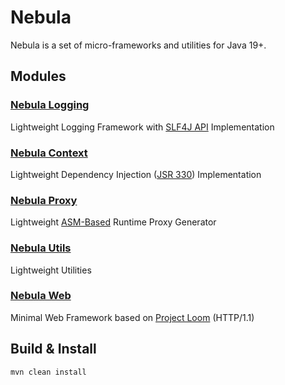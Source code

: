 Nebula
======

Nebula is a set of micro-frameworks and utilities for Java 19+.


Modules
-------

### [Nebula Logging](nebula-logging)

Lightweight Logging Framework with [SLF4J API](https://www.slf4j.org) Implementation


### [Nebula Context](nebula-context)

Lightweight Dependency Injection ([JSR 330](https://www.jcp.org/en/jsr/detail?id=330)) Implementation


### [Nebula Proxy](nebula-proxy)

Lightweight [ASM-Based](https://asm.ow2.io/) Runtime Proxy Generator


### [Nebula Utils](nebula-utils)

Lightweight Utilities


### [Nebula Web](nebula-web)

Minimal Web Framework based on [Project Loom](https://wiki.openjdk.java.net/display/loom/Main) (HTTP/1.1)


Build & Install
---------------

```
mvn clean install
```
